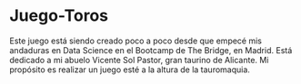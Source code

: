 # Juego-Toros
Este juego está siendo creado poco a poco desde que empecé mis andaduras en Data Science en el Bootcamp de The Bridge, en Madrid.
Está dedicado a mi abuelo Vicente Sol Pastor, gran taurino de Alicante.
Mi propósito es realizar un juego esté a la altura de la tauromaquia.
